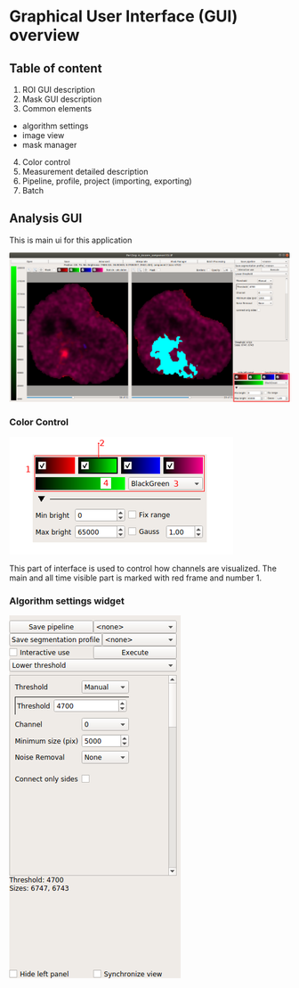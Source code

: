 # Graphical User Interface (GUI) overview


## Table of content

1.   ROI GUI description
2.   Mask GUI description
3.   Common elements
  * algorithm settings 
  * image view
  * mask manager 
  
4.   Color control
5.   Measurement detailed description
6.   Pipeline, profile, project (importing, exporting) 
7.   Batch 


## Analysis GUI

This is main ui for this application

![manin window](images/main_window.png)

### Color Control

![color control image](images/channel_control.png)

This part of interface is used to control how channels are visualized.
The main and all time visible part is marked with red frame and number 1.

### Algorithm settings widget

![algorithm properties](images/algorithm_control.png)

[comment]: <> (pandoc -t html -s -o tutorial-chromosome1.html --css pandoc.css -M pagetitle:"Chromosome 1 territory analysis"  tutorial-chromosome1.md)
